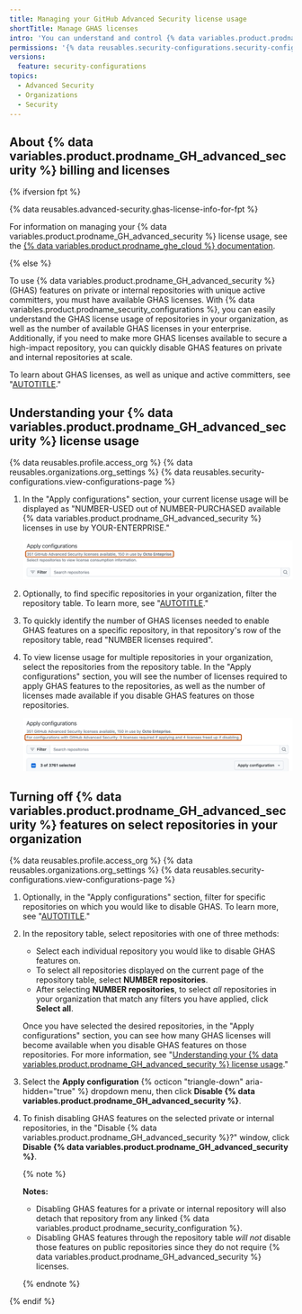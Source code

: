 ```yaml
---
title: Managing your GitHub Advanced Security license usage
shortTitle: Manage GHAS licenses
intro: 'You can understand and control {% data variables.product.prodname_GH_advanced_security %} license usage for repositories in your organization.'
permissions: '{% data reusables.security-configurations.security-configurations-permissions %}'
versions:
  feature: security-configurations
topics:
  - Advanced Security
  - Organizations
  - Security
---
```


## About {% data variables.product.prodname_GH_advanced_security %} billing and licenses

{% ifversion fpt %}

{% data reusables.advanced-security.ghas-license-info-for-fpt %}

For information on managing your {% data variables.product.prodname_GH_advanced_security %} license usage, see the [{% data variables.product.prodname_ghe_cloud %} documentation](/enterprise-cloud@latest/code-security/securing-your-organization/managing-the-security-of-your-organization/managing-your-github-advanced-security-license-usage).

{% else %}

To use {% data variables.product.prodname_GH_advanced_security %} (GHAS) features on private or internal repositories with unique active committers, you must have available GHAS licenses. With {% data variables.product.prodname_security_configurations %}, you can easily understand the GHAS license usage of repositories in your organization, as well as the number of available GHAS licenses in your enterprise. Additionally, if you need to make more GHAS licenses available to secure a high-impact repository, you can quickly disable GHAS features on private and internal repositories at scale.

To learn about GHAS licenses, as well as unique and active committers, see "[AUTOTITLE](/billing/managing-billing-for-github-advanced-security/about-billing-for-github-advanced-security)."

## Understanding your {% data variables.product.prodname_GH_advanced_security %} license usage

{% data reusables.profile.access_org %}
{% data reusables.organizations.org_settings %}
{% data reusables.security-configurations.view-configurations-page %}
1. In the "Apply configurations" section, your current license usage will be displayed as "NUMBER-USED out of NUMBER-PURCHASED available {% data variables.product.prodname_GH_advanced_security %} licenses in use by YOUR-ENTERPRISE."

    ![Screenshot of the "Apply configurations" section. The current GHAS license usage for the enterprise is outlined in dark orange.](/assets/images/help/security-configurations/current-ghas-license-usage.png)

1. Optionally, to find specific repositories in your organization, filter the repository table. To learn more, see "[AUTOTITLE](/code-security/securing-your-organization/managing-the-security-of-your-organization/filtering-repositories-in-your-organization-using-the-repository-table)."
1. To quickly identify the number of GHAS licenses needed to enable GHAS features on a specific repository, in that repository's row of the repository table, read "NUMBER licenses required".
1. To view license usage for multiple repositories in your organization, select the repositories from the repository table. In the "Apply configurations" section, you will see the number of licenses required to apply GHAS features to the repositories, as well as the number of licenses made available if you disable GHAS features on those repositories.

    ![Screenshot of the "Apply configurations" section. The potential changes to GHAS license usage for the enterprise are outlined in dark orange.](/assets/images/help/security-configurations/ghas-licenses-used-or-freed.png)

## Turning off {% data variables.product.prodname_GH_advanced_security %} features on select repositories in your organization

{% data reusables.profile.access_org %}
{% data reusables.organizations.org_settings %}
{% data reusables.security-configurations.view-configurations-page %}
1. Optionally, in the "Apply configurations" section, filter for specific repositories on which you would like to disable GHAS. To learn more, see "[AUTOTITLE](/code-security/securing-your-organization/managing-the-security-of-your-organization/filtering-repositories-in-your-organization-using-the-repository-table)."
1. In the repository table, select repositories with one of three methods:
     * Select each individual repository you would like to disable GHAS features on.
     * To select all repositories displayed on the current page of the repository table, select **NUMBER repositories**.
     * After selecting **NUMBER repositories**, to select _all_ repositories in your organization that match any filters you have applied, click **Select all**.

    Once you have selected the desired repositories, in the "Apply configurations" section, you can see how many GHAS licenses will become available when you disable GHAS features on those repositories. For more information, see "[Understanding your {% data variables.product.prodname_GH_advanced_security %} license usage](#understanding-your-github-advanced-security-license-usage)."
1. Select the **Apply configuration** {% octicon "triangle-down" aria-hidden="true" %} dropdown menu, then click **Disable {% data variables.product.prodname_GH_advanced_security %}**.
1. To finish disabling GHAS features on the selected private or internal repositories, in the "Disable {% data variables.product.prodname_GH_advanced_security %}?" window, click **Disable {% data variables.product.prodname_GH_advanced_security %}**.

    {% note %}

    **Notes:**
    * Disabling GHAS features for a private or internal repository will also detach that repository from any linked {% data variables.product.prodname_security_configuration %}.
    * Disabling GHAS features through the repository table _will not_ disable those features on public repositories since they do not require {% data variables.product.prodname_GH_advanced_security %} licenses.

    {% endnote %}

{% endif %}
